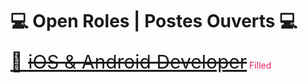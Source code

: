 <h1>💻 Open Roles | Postes Ouverts 💻</h1>
<a style="font-size:30px" href="https://talentive.com/job/mobile-application-developer-android-and-ios-job-in-montreal-010101343449/?utm_source=github&utm_medium=readme">
  📱 <s>iOS & Android Developer</s></a><span style="color:#E91E63 !important"> Filled</span>

<!--
**bouia/bouia** is a ✨ _special_ ✨ repository because its `README.md` (this file) appears on your GitHub profile.

Here are some ideas to get you started:

- 🔭 I’m currently working on ...
- 🌱 I’m currently learning ...
- 👯 I’m looking to collaborate on ...
- 🤔 I’m looking for help with ...
- 💬 Ask me about ...
- 📫 How to reach me: ...
- 😄 Pronouns: ...
- ⚡ Fun fact: ...
-->
